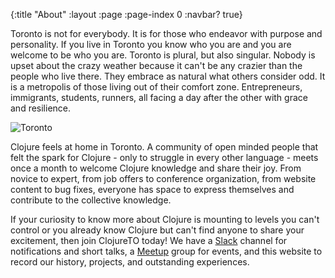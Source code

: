 {:title "About"
 :layout :page
 :page-index 0
 :navbar? true}

Toronto is not for everybody. It is for those who endeavor with purpose and personality. If you live in Toronto you know who you are and you are welcome to be who you are. Toronto is plural, but also singular. Nobody is upset about the crazy weather because it can't be any crazier than the people who live there. They embrace as natural what others consider odd. It is a metropolis of those living out of their comfort zone. Entrepreneurs, immigrants, students, runners, all facing a day after the other with grace and resilience.

![Toronto](/img/toronto.jpg)

Clojure feels at home in Toronto. A community of open minded people that felt the spark for Clojure - only to struggle in every other language - meets once a month to welcome Clojure knowledge and share their joy. From novice to expert, from job offers to conference organization, from website content to bug fixes, everyone has space to express themselves and contribute to the collective knowledge.

If your curiosity to know more about Clojure is mounting to levels you can't control or you already know Clojure but can't find anyone to share your excitement, then join ClojureTO today! We have a [Slack][1] channel for notifications and short talks, a [Meetup][2] group for events, and this website to record our history, projects, and outstanding experiences.

[1]: http://clojure-to.herokuapp.com
[2]: https://www.meetup.com/Clojure-Toronto/
